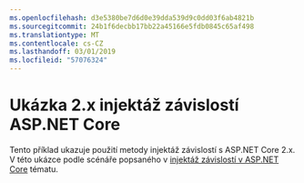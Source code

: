 ```yaml
---
ms.openlocfilehash: d3e5380be7d6d0e39dda539d9c0dd03f6ab4821b
ms.sourcegitcommit: 24b1f6decbb17bb22a45166e5fdb0845c65af498
ms.translationtype: MT
ms.contentlocale: cs-CZ
ms.lasthandoff: 03/01/2019
ms.locfileid: "57076324"
---
```

# <a name="aspnet-core-dependency-injection-2x-sample"></a>Ukázka 2.x injektáž závislostí ASP.NET Core

Tento příklad ukazuje použití metody injektáž závislostí s ASP.NET Core 2.x. V této ukázce podle scénáře popsaného v [injektáž závislostí v ASP.NET Core](https://docs.microsoft.com/aspnet/core/fundamentals/dependency-injection) tématu.
